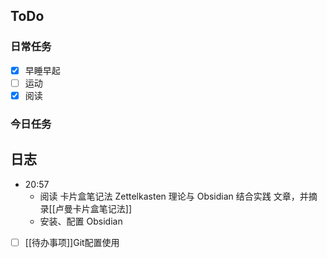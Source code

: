 ## ToDo
### 日常任务
- [x] 早睡早起
- [ ] 运动
- [x] 阅读

### 今日任务



## 日志
-   20:57 
	-   阅读  卡片盒笔记法 Zettelkasten 理论与 Obsidian 结合实践 文章，并摘录[[卢曼卡片盒笔记法]]
	-   安装、配置 Obsidian 

- [ ]   [[待办事项]]Git配置使用



